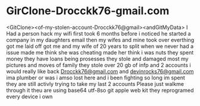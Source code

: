 # GirClone-Drocckk76-gmail.com
&lt;GitClone>&lt;of-my-stolen-account-Drocckk76@gmail>&lt;andGitMyData>
I Had a person hack my wifi first took 6 months before i noticed he started a company in my daughters email then my wifes and mine took over everthing got me laid off got me and my wife of 20 years to split when we never had a issue
made me think she was cheating made her think i was nuts they spent money they have loans being prosesses they stole and damaged most my pictures and moves of family
they stole over 20 gb of infp and 2 accounts i would really like back Drocckk76@gmail.com and devinrocks76@gmail.com
ima plumber or was i amso lost here and i been fighting so long im spent they are still activly trying to take my last 2 accounts 
Please just walkme through it theu are using base64 utf-8so git apple web kit they reprogramed every device i own 
